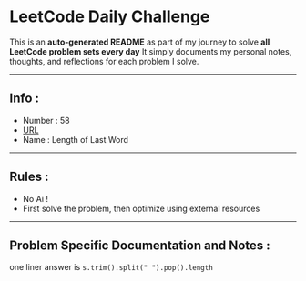 # LeetCode Daily Challenge

This is an **auto-generated README** as part of my journey to solve **all LeetCode problem sets every day**
It simply documents my personal notes, thoughts, and reflections for each problem I solve.

---

## Info :
- Number : 58
- [URL](https://leetcode.com/problems/length-of-last-word/)
- Name : Length of Last Word

---

## Rules :
- No Ai !
- First solve the problem, then optimize using external resources

---

## Problem Specific Documentation and Notes :
one liner answer is `s.trim().split(" ").pop().length`